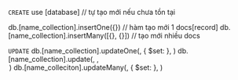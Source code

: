 ``` CREATE ```
use [database] // tự tạo mới nếu chưa tồn tại

db.[name_collection].insertOne({}) // hàm tạo mới 1 docs[record]
db.[name_collection].insertMany([{}, {}]) // tạo mới nhiều docs

```UPDATE```
db.[name_collection].updateOne(<filter>, { $set: <update> }, <options>)
db.[name_collection].update(<filter>, <update>, <option>)
db.[name_colleciton].updateMany(<filter>, { $set: <update> }, <options>)